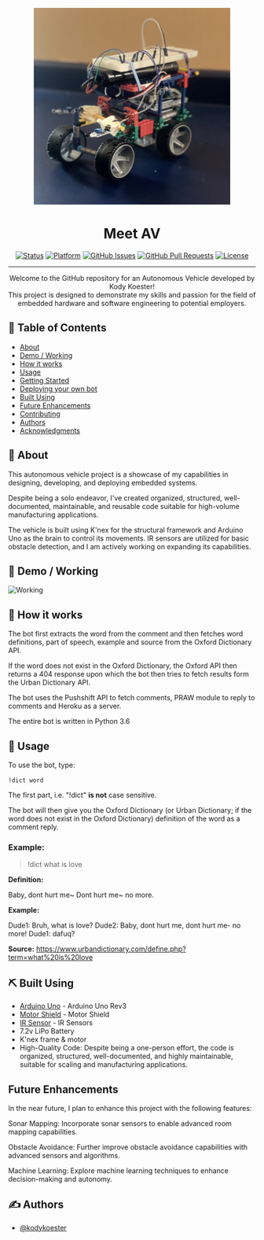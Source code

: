 <p align="center">
  <a href="" rel="noopener">
 <img width=400px height=400px src="https://github.com/kodykoester/AV/blob/main/IMG_5782.jpg" alt="Bot logo"></a>
</p>

<h1 align="center">Meet AV</h1>

<div align="center">

  [![Status](https://img.shields.io/badge/status-active-success.svg)]()
  [![Platform](https://img.shields.io/badge/platform-reddit-orange.svg)](https://www.reddit.com/user/Wordbook_Bot)
  [![GitHub Issues](https://img.shields.io/github/issues/kylelobo/The-Documentation-Compendium.svg)](https://github.com/kylelobo/The-Documentation-Compendium/issues)
  [![GitHub Pull Requests](https://img.shields.io/github/issues-pr/kylelobo/The-Documentation-Compendium.svg)](https://github.com/kylelobo/The-Documentation-Compendium/pulls)
  [![License](https://img.shields.io/badge/license-MIT-blue.svg)](/LICENSE)

</div>

---

<p align="center">Welcome to the GitHub repository for an Autonomous Vehicle developed by Kody Koester!<br>
This project is designed to demonstrate my skills and passion for the field of embedded hardware and software engineering to potential employers.
</p>

## 📝 Table of Contents
+ [About](#about)
+ [Demo / Working](#demo)
+ [How it works](#working)
+ [Usage](#usage)
+ [Getting Started](#getting_started)
+ [Deploying your own bot](#deployment)
+ [Built Using](#built_using)
+ [Future Enhancements](#Future_Enhancements)
+ [Contributing](../CONTRIBUTING.md)
+ [Authors](#authors)
+ [Acknowledgments](#acknowledgement)

## 🧐 About <a name = "about"></a>
This autonomous vehicle project is a showcase of my capabilities in designing, developing, and deploying embedded systems. 


Despite being a solo endeavor, I've created organized, structured, well-documented, maintainable, and reusable code suitable for high-volume manufacturing applications.


The vehicle is built using K'nex for the structural framework and Arduino Uno as the brain to control its movements. IR sensors are utilized for basic obstacle detection, and I am actively working on expanding its capabilities.


## 🎥 Demo / Working <a name = "demo"></a>
![Working](https://media.giphy.com/media/20NLMBm0BkUOwNljwv/giphy.gif)

## 💭 How it works <a name = "working"></a>

The bot first extracts the word from the comment and then fetches word definitions, part of speech, example and source from the Oxford Dictionary API.

If the word does not exist in the Oxford Dictionary, the Oxford API then returns a 404 response upon which the bot then tries to fetch results form the Urban Dictionary API.

The bot uses the Pushshift API to fetch comments, PRAW module to reply to comments and Heroku as a server.

The entire bot is written in Python 3.6

## 🎈 Usage <a name = "usage"></a>

To use the bot, type:
```
!dict word
```
The first part, i.e. "!dict" **is not** case sensitive.

The bot will then give you the Oxford Dictionary (or Urban Dictionary; if the word does not exist in the Oxford Dictionary) definition of the word as a comment reply.

### Example:

> !dict what is love

**Definition:**

Baby, dont hurt me~
Dont hurt me~ no more.

**Example:**

Dude1: Bruh, what is love?
Dude2: Baby, dont hurt me, dont hurt me- no more!
Dude1: dafuq?

**Source:** https://www.urbandictionary.com/define.php?term=what%20is%20love


## ⛏️ Built Using <a name = "built_using"></a>
+ [Arduino Uno](https://store.arduino.cc/products/arduino-uno-rev3/) - Arduino Uno Rev3
+ [Motor Shield](https://store.arduino.cc/products/arduino-motor-shield-rev3) - Motor Shield
+ [IR Sensor](https://www.amazon.com/HiLetgo-Infrared-Avoidance-Reflective-Photoelectric/dp/B07W97H2WS/ref=sr_1_3?crid=2M1U7RPV1RVJH&keywords=ir+sensors&qid=1697999804&sprefix=ir+sensors%2Caps%2C150&sr=8-3) - IR Sensors
+ 7.2v LiPo Battery
+ K'nex frame & motor
+ High-Quality Code: Despite being a one-person effort, the code is organized, structured, well-documented, and highly maintainable, suitable for scaling and manufacturing applications.


## Future Enhancements
In the near future, I plan to enhance this project with the following features:

Sonar Mapping: Incorporate sonar sensors to enable advanced room mapping capabilities.

Obstacle Avoidance: Further improve obstacle avoidance capabilities with advanced sensors and algorithms.

Machine Learning: Explore machine learning techniques to enhance decision-making and autonomy.

## ✍️ Authors <a name = "authors"></a>
+ [@kodykoester](https://github.com/kodykoester)
